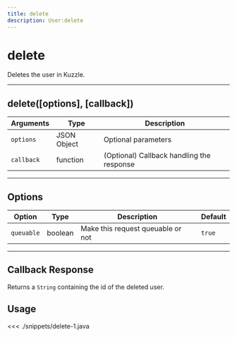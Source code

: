 ```yaml
---
title: delete
description: User:delete
---
```


# delete

Deletes the user in Kuzzle.

---

## delete([options], [callback])

| Arguments  | Type        | Description                               |
| ---------- | ----------- | ----------------------------------------- |
| `options`  | JSON Object | Optional parameters                       |
| `callback` | function    | (Optional) Callback handling the response |

---

## Options

| Option     | Type    | Description                       | Default |
| ---------- | ------- | --------------------------------- | ------- |
| `queuable` | boolean | Make this request queuable or not | `true`  |

---

## Callback Response

Returns a `String` containing the id of the deleted user.

## Usage

<<< ./snippets/delete-1.java
